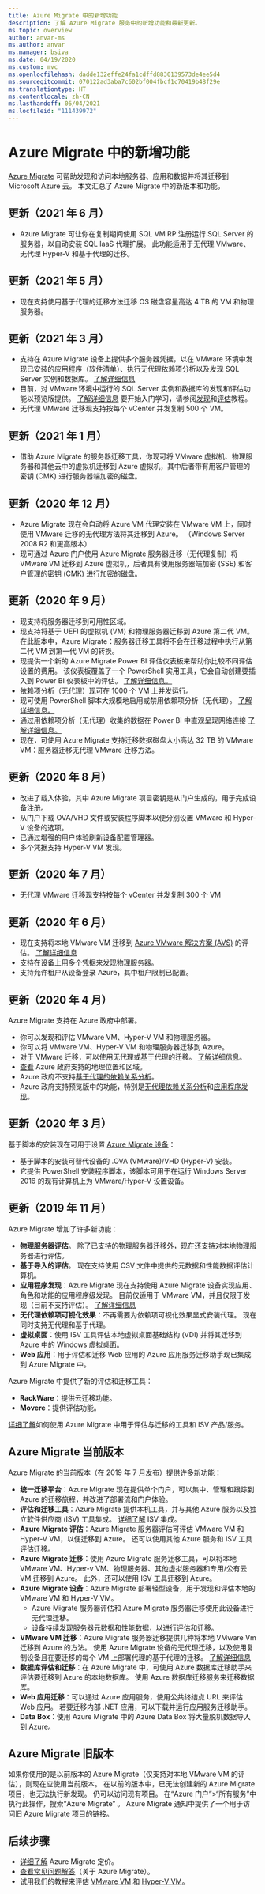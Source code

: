```yaml
---
title: Azure Migrate 中的新增功能
description: 了解 Azure Migrate 服务中的新增功能和最新更新。
ms.topic: overview
author: anvar-ms
ms.author: anvar
ms.manager: bsiva
ms.date: 04/19/2020
ms.custom: mvc
ms.openlocfilehash: dadde132effe24fa1cdffd8830139573de4ee5d4
ms.sourcegitcommit: 070122ad3aba7c602bf004fbcf1c70419b48f29e
ms.translationtype: HT
ms.contentlocale: zh-CN
ms.lasthandoff: 06/04/2021
ms.locfileid: "111439972"
---
```

# <a name="whats-new-in-azure-migrate"></a>Azure Migrate 中的新增功能

[Azure Migrate](migrate-services-overview.md) 可帮助发现和访问本地服务器、应用和数据并将其迁移到 Microsoft Azure 云。 本文汇总了 Azure Migrate 中的新版本和功能。

## <a name="update-june-2021"></a>更新（2021 年 6 月）
- Azure Migrate 可让你在复制期间使用 SQL VM RP 注册运行 SQL Server 的服务器，以自动安装 SQL IaaS 代理扩展。 此功能适用于无代理 VMware、无代理 Hyper-V 和基于代理的迁移。

## <a name="update-may-2021"></a>更新（2021 年 5 月）
- 现在支持使用基于代理的迁移方法迁移 OS 磁盘容量高达 4 TB 的 VM 和物理服务器。

## <a name="update-march-2021"></a>更新（2021 年 3 月）
- 支持在 Azure Migrate 设备上提供多个服务器凭据，以在 VMware 环境中发现已安装的应用程序（软件清单）、执行无代理依赖项分析以及发现 SQL Server 实例和数据库。 [了解详细信息](tutorial-discover-vmware.md#provide-server-credentials)
- 目前，对 VMware 环境中运行的 SQL Server 实例和数据库的发现和评估功能以预览版提供。 [了解详细信息](concepts-azure-sql-assessment-calculation.md) 要开始入门学习，请参阅[发现](tutorial-discover-vmware.md)和[评估](tutorial-assess-sql.md)教程。
- 无代理 VMware 迁移现支持按每个 vCenter 并发复制 500 个 VM。

## <a name="update-january-2021"></a>更新（2021 年 1 月）
-  借助 Azure Migrate 的服务器迁移工具，你现可将 VMware 虚拟机、物理服务器和其他云中的虚拟机迁移到 Azure 虚拟机，其中后者带有用客户管理的密钥 (CMK) 进行服务器端加密的磁盘。

## <a name="update-december-2020"></a>更新（2020 年 12 月）
- Azure Migrate 现在会自动将 Azure VM 代理安装在 VMware VM 上，同时使用 VMware 迁移的无代理方法将其迁移到 Azure。 （Windows Server 2008 R2 和更高版本）
- 现可通过 Azure 门户使用 Azure Migrate 服务器迁移（无代理复制）将 VMware VM 迁移到 Azure 虚拟机，后者具有使用服务器端加密 (SSE) 和客户管理的密钥 (CMK) 进行加密的磁盘。

## <a name="update-september-2020"></a>更新（2020 年 9 月）
- 现支持将服务器迁移到可用性区域。
- 现支持将基于 UEFI 的虚拟机 (VM) 和物理服务器迁移到 Azure 第二代 VM。 在此版本中，Azure Migrate：服务器迁移工具将不会在迁移过程中执行从第二代 VM 到第一代 VM 的转换。
- 现提供一个新的 Azure Migrate Power BI 评估仪表板来帮助你比较不同评估设置的费用。 该仪表板覆盖了一个 PowerShell 实用工具，它会自动创建要插入到 Power BI 仪表板中的评估。 [了解详细信息。](https://github.com/Azure/azure-docs-powershell-samples/tree/master/azure-migrate/assessment-utility)
- 依赖项分析（无代理）现可在 1000 个 VM 上并发运行。
- 现可使用 PowerShell 脚本大规模地启用或禁用依赖项分析（无代理）。 [了解详细信息。](https://github.com/Azure/azure-docs-powershell-samples/tree/master/azure-migrate/dependencies-at-scale)
- 通过用依赖项分析（无代理）收集的数据在 Power BI 中直观呈现网络连接 [了解详细信息。](https://github.com/Azure/azure-docs-powershell-samples/tree/master/azure-migrate/dependencies-at-scale)
- 现在，可使用 Azure Migrate 支持迁移数据磁盘大小高达 32 TB 的 VMware VM：服务器迁移无代理 VMware 迁移方法。

## <a name="update-august-2020"></a>更新（2020 年 8 月）

- 改进了载入体验，其中 Azure Migrate 项目密钥是从门户生成的，用于完成设备注册。
- 从门户下载 OVA/VHD 文件或安装程序脚本以便分别设置 VMware 和 Hyper-V 设备的选项。
- 已通过增强的用户体验刷新设备配置管理器。
- 多个凭据支持 Hyper-V VM 发现。

## <a name="update-july-2020"></a>更新（2020 年 7 月）

- 无代理 VMware 迁移现支持按每个 vCenter 并发复制 300 个 VM

## <a name="update-june-2020"></a>更新（2020 年 6 月）

- 现在支持将本地 VMware VM 迁移到 [Azure VMware 解决方案 (AVS)](./concepts-azure-vmware-solution-assessment-calculation.md) 的评估。 [了解详细信息](how-to-create-azure-vmware-solution-assessment.md)
- 支持在设备上用多个凭据来发现物理服务器。
- 支持允许租户从设备登录 Azure，其中租户限制已配置。


## <a name="update-april-2020"></a>更新（2020 年 4 月）

Azure Migrate 支持在 Azure 政府中部署。

- 你可以发现和评估 VMware VM、Hyper-V VM 和物理服务器。
- 你可以将 VMware VM、Hyper-V VM 和物理服务器迁移到 Azure。
- 对于 VMware 迁移，可以使用无代理或基于代理的迁移。 [了解详细信息](server-migrate-overview.md)。
- [查看](migrate-support-matrix.md#supported-geographies-azure-government) Azure 政府支持的地理位置和区域。
- Azure 政府不支持[基于代理的依赖关系分析](concepts-dependency-visualization.md#agent-based-analysis)。
- Azure 政府支持预览版中的功能，特别是[无代理依赖关系分析](concepts-dependency-visualization.md#agentless-analysis)和[应用程序发现](how-to-discover-applications.md)。


## <a name="update-march-2020"></a>更新（2020 年 3 月）

基于脚本的安装现在可用于设置 [Azure Migrate 设备](migrate-appliance.md)：

- 基于脚本的安装可替代设备的 .OVA (VMware)/VHD (Hyper-V) 安装。
- 它提供 PowerShell 安装程序脚本，该脚本可用于在运行 Windows Server 2016 的现有计算机上为 VMware/Hyper-V 设置设备。

## <a name="update-november-2019"></a>更新（2019 年 11 月）

Azure Migrate 增加了许多新功能：

- **物理服务器评估**。 除了已支持的物理服务器迁移外，现在还支持对本地物理服务器进行评估。
- **基于导入的评估**。 现在支持使用 CSV 文件中提供的元数据和性能数据评估计算机。
- **应用程序发现**：Azure Migrate 现在支持使用 Azure Migrate 设备实现应用、角色和功能的应用程序级发现。 目前仅适用于 VMware VM，并且仅限于发现（目前不支持评估）。 [了解详细信息](how-to-discover-applications.md)
- **无代理依赖项可视化效果**：不再需要为依赖项可视化效果显式安装代理。 现在同时支持无代理和基于代理。
- **虚拟桌面**：使用 ISV 工具评估本地虚拟桌面基础结构 (VDI) 并将其迁移到 Azure 中的 Windows 虚拟桌面。
- **Web 应用**：用于评估和迁移 Web 应用的 Azure 应用服务迁移助手现已集成到 Azure Migrate 中。

Azure Migrate 中提供了新的评估和迁移工具：

- **RackWare**：提供云迁移功能。
- **Movere**：提供评估功能。

[详细了解](migrate-services-overview.md)如何使用 Azure Migrate 中用于评估与迁移的工具和 ISV 产品/服务。

## <a name="azure-migrate-current-version"></a>Azure Migrate 当前版本

Azure Migrate 的当前版本（在 2019 年 7 月发布）提供许多新功能：

- **统一迁移平台**：Azure Migrate 现在提供单个门户，可以集中、管理和跟踪到 Azure 的迁移旅程，并改进了部署流和门户体验。
- **评估和迁移工具**：Azure Migrate 提供本机工具，并与其他 Azure 服务以及独立软件供应商 (ISV) 工具集成。 [详细了解](migrate-services-overview.md#isv-integration) ISV 集成。
- **Azure Migrate 评估**：Azure Migrate 服务器评估可评估 VMware VM 和 Hyper-V VM，以便迁移到 Azure。 还可以使用其他 Azure 服务和 ISV 工具评估迁移。
- **Azure Migrate 迁移**：使用 Azure Migrate 服务迁移工具，可以将本地 VMware VM、Hyper-v VM、物理服务器、其他虚拟服务器和专用/公有云 VM 迁移到 Azure。 此外，还可以使用 ISV 工具迁移到 Azure。
- **Azure Migrate 设备**：Azure Migrate 部署轻型设备，用于发现和评估本地的 VMware VM 和 Hyper-V VM。
    - Azure Migrate 服务器评估和 Azure Migrate 服务器迁移使用此设备进行无代理迁移。
    - 设备持续发现服务器元数据和性能数据，以进行评估和迁移。  
- **VMware VM 迁移**：Azure Migrate 服务器迁移提供几种将本地 VMware Vm 迁移到 Azure 的方法。  使用 Azure Migrate 设备的无代理迁移，以及使用复制设备且在要迁移的每个 VM 上部署代理的基于代理的迁移。 [了解详细信息](server-migrate-overview.md)
 - **数据库评估和迁移**：在 Azure Migrate 中，可使用 Azure 数据库迁移助手来评估要迁移到 Azure 的本地数据库。 使用 Azure 数据库迁移服务来迁移数据库。
- **Web 应用迁移**：可以通过 Azure 应用服务，使用公共终结点 URL 来评估 Web 应用。 若要迁移内部 .NET 应用，可以下载并运行应用服务迁移助手。
- **Data Box**：使用 Azure Migrate 中的 Azure Data Box 将大量脱机数据导入到 Azure。

## <a name="azure-migrate-previous-version"></a>Azure Migrate 旧版本

如果你使用的是以前版本的 Azure Migrate（仅支持对本地 VMware VM 的评估），则现在应使用当前版本。 在以前的版本中，已无法创建新的 Azure Migrate 项目，也无法执行新发现。 仍可以访问现有项目。 在“Azure 门户”>“所有服务”中执行此操作，搜索“Azure Migrate” 。 Azure Migrate 通知中提供了一个用于访问旧 Azure Migrate 项目的链接。



## <a name="next-steps"></a>后续步骤

- [详细了解](https://azure.microsoft.com/pricing/details/azure-migrate/) Azure Migrate 定价。
- [查看常见问题解答](resources-faq.md)（关于 Azure Migrate）。
- 试用我们的教程来评估 [VMware VM](./tutorial-assess-vmware-azure-vm.md) 和 [Hyper-V VM](tutorial-assess-hyper-v.md)。
